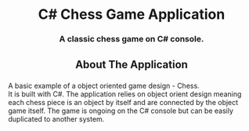 <h1 align="center">C# Chess Game Application</h1>

###

<h3 align="center">A classic chess game on C# console.</h3>

###

<h2 align="center">About The Application</h2>

###

<p align="left">A basic example of a object oriented game design - Chess.<br>It is built with C#. The application relies on object orient design meaning each chess piece is an object by itself and are connected by the object game itself. The game is ongoing on the C# console but can be easily duplicated to another system.</p>

###
